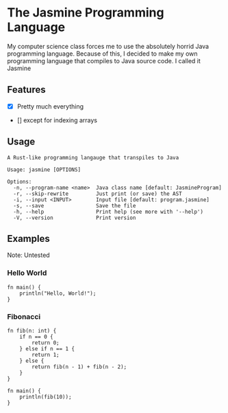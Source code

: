 # The Jasmine Programming Language

My computer science class forces me to use the absolutely horrid Java programming language. Because of this,
I decided to make my own programming language that compiles to Java source code. I called it Jasmine

## Features

- [x] Pretty much everything
- [] except for indexing arrays

## Usage
```
A Rust-like programming langauge that transpiles to Java

Usage: jasmine [OPTIONS]

Options:
  -n, --program-name <name>  Java class name [default: JasmineProgram]
  -r, --skip-rewrite         Just print (or save) the AST
  -i, --input <INPUT>        Input file [default: program.jasmine]
  -s, --save                 Save the file
  -h, --help                 Print help (see more with '--help')
  -V, --version              Print version
```

## Examples
Note: Untested


### Hello World
```
fn main() {
	println("Hello, World!");
}
```

### Fibonacci
```
fn fib(n: int) {
	if n == 0 {
		return 0;
	} else if n == 1 {
		return 1;
	} else {
		return fib(n - 1) + fib(n - 2);
	}
}

fn main() {
	println(fib(10));
}
```